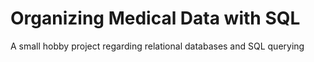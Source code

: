 # Organizing Medical Data with SQL
A small hobby project regarding relational databases and SQL querying
